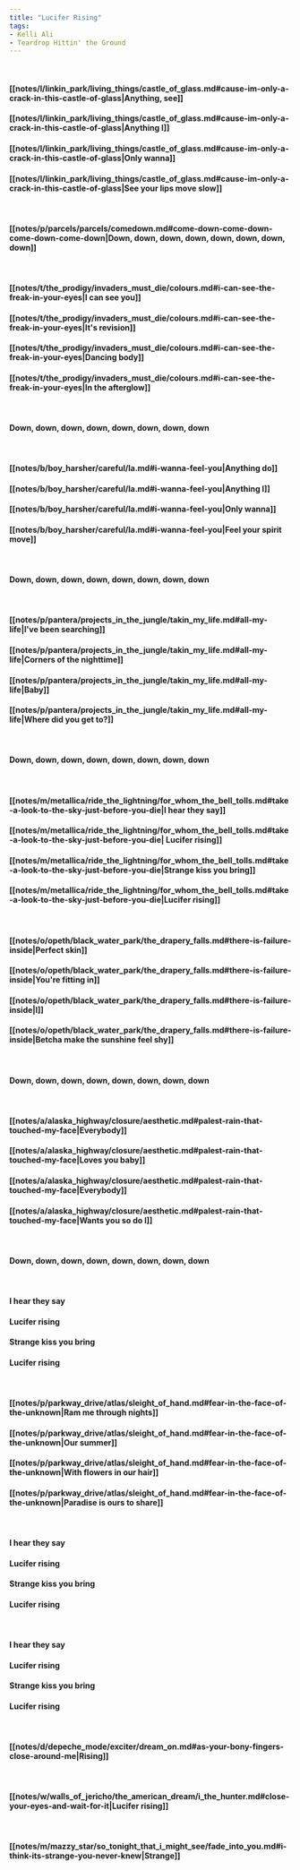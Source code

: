 ```yaml
---
title: "Lucifer Rising"
tags:
- Kelli Ali
- Teardrop Hittin' the Ground
---
```

&nbsp;
#### [[notes/l/linkin_park/living_things/castle_of_glass.md#cause-im-only-a-crack-in-this-castle-of-glass|Anything, see]]
#### [[notes/l/linkin_park/living_things/castle_of_glass.md#cause-im-only-a-crack-in-this-castle-of-glass|Anything I]]
#### [[notes/l/linkin_park/living_things/castle_of_glass.md#cause-im-only-a-crack-in-this-castle-of-glass|Only wanna]]
#### [[notes/l/linkin_park/living_things/castle_of_glass.md#cause-im-only-a-crack-in-this-castle-of-glass|See your lips move slow]]
&nbsp;
#### [[notes/p/parcels/parcels/comedown.md#come-down-come-down-come-down-come-down|Down, down, down, down, down, down, down, down]]
&nbsp;
#### [[notes/t/the_prodigy/invaders_must_die/colours.md#i-can-see-the-freak-in-your-eyes|I can see you]]
#### [[notes/t/the_prodigy/invaders_must_die/colours.md#i-can-see-the-freak-in-your-eyes|It's revision]]
#### [[notes/t/the_prodigy/invaders_must_die/colours.md#i-can-see-the-freak-in-your-eyes|Dancing body]]
#### [[notes/t/the_prodigy/invaders_must_die/colours.md#i-can-see-the-freak-in-your-eyes|In the afterglow]]
&nbsp;
#### Down, down, down, down, down, down, down, down
&nbsp;
#### [[notes/b/boy_harsher/careful/la.md#i-wanna-feel-you|Anything do]]
#### [[notes/b/boy_harsher/careful/la.md#i-wanna-feel-you|Anything I]]
#### [[notes/b/boy_harsher/careful/la.md#i-wanna-feel-you|Only wanna]]
#### [[notes/b/boy_harsher/careful/la.md#i-wanna-feel-you|Feel your spirit move]]
&nbsp;
#### Down, down, down, down, down, down, down, down
&nbsp;
#### [[notes/p/pantera/projects_in_the_jungle/takin_my_life.md#all-my-life|I've been searching]]
#### [[notes/p/pantera/projects_in_the_jungle/takin_my_life.md#all-my-life|Corners of the nighttime]]
#### [[notes/p/pantera/projects_in_the_jungle/takin_my_life.md#all-my-life|Baby]]
#### [[notes/p/pantera/projects_in_the_jungle/takin_my_life.md#all-my-life|Where did you get to?]]
&nbsp;
#### Down, down, down, down, down, down, down, down
&nbsp;
#### [[notes/m/metallica/ride_the_lightning/for_whom_the_bell_tolls.md#take-a-look-to-the-sky-just-before-you-die|I hear they say]]
#### [[notes/m/metallica/ride_the_lightning/for_whom_the_bell_tolls.md#take-a-look-to-the-sky-just-before-you-die| Lucifer rising]]
#### [[notes/m/metallica/ride_the_lightning/for_whom_the_bell_tolls.md#take-a-look-to-the-sky-just-before-you-die|Strange kiss you bring]]
#### [[notes/m/metallica/ride_the_lightning/for_whom_the_bell_tolls.md#take-a-look-to-the-sky-just-before-you-die|Lucifer rising]]
&nbsp;
#### [[notes/o/opeth/black_water_park/the_drapery_falls.md#there-is-failure-inside|Perfect skin]]
#### [[notes/o/opeth/black_water_park/the_drapery_falls.md#there-is-failure-inside|You're fitting in]]
#### [[notes/o/opeth/black_water_park/the_drapery_falls.md#there-is-failure-inside|I]]
#### [[notes/o/opeth/black_water_park/the_drapery_falls.md#there-is-failure-inside|Betcha make the sunshine feel shy]]
&nbsp;
#### Down, down, down, down, down, down, down, down
&nbsp;
#### [[notes/a/alaska_highway/closure/aesthetic.md#palest-rain-that-touched-my-face|Everybody]]
#### [[notes/a/alaska_highway/closure/aesthetic.md#palest-rain-that-touched-my-face|Loves you baby]]
#### [[notes/a/alaska_highway/closure/aesthetic.md#palest-rain-that-touched-my-face|Everybody]]
#### [[notes/a/alaska_highway/closure/aesthetic.md#palest-rain-that-touched-my-face|Wants you   so do I]]
&nbsp;
#### Down, down, down, down, down, down, down, down
&nbsp;
#### I hear they say
####  Lucifer rising 
#### Strange kiss you bring
#### Lucifer rising
&nbsp;
#### [[notes/p/parkway_drive/atlas/sleight_of_hand.md#fear-in-the-face-of-the-unknown|Ram me through nights]]
#### [[notes/p/parkway_drive/atlas/sleight_of_hand.md#fear-in-the-face-of-the-unknown|Our summer]]
#### [[notes/p/parkway_drive/atlas/sleight_of_hand.md#fear-in-the-face-of-the-unknown|With flowers in our hair]]
#### [[notes/p/parkway_drive/atlas/sleight_of_hand.md#fear-in-the-face-of-the-unknown|Paradise is ours to share]]
&nbsp;
#### I hear they say
####  Lucifer rising 
#### Strange kiss you bring
#### Lucifer rising
&nbsp;
#### I hear they say
####  Lucifer rising 
#### Strange kiss you bring
#### Lucifer rising
&nbsp;
#### [[notes/d/depeche_mode/exciter/dream_on.md#as-your-bony-fingers-close-around-me|Rising]]
&nbsp;
#### [[notes/w/walls_of_jericho/the_american_dream/i_the_hunter.md#close-your-eyes-and-wait-for-it|Lucifer rising]]
&nbsp;
#### [[notes/m/mazzy_star/so_tonight_that_i_might_see/fade_into_you.md#i-think-its-strange-you-never-knew|Strange]]

